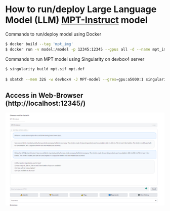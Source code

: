 # How to run/deploy Large Language Model (LLM) [MPT-Instruct](https://huggingface.co/mosaicml/mpt-7b-instruct) model

Commands to run/deploy model using Docker
```bash
$ docker build --tag 'mpt_img'
$ docker run -v model:/model -p 12345:12345 --gpus all -d --name mpt_img
```
Commands to run MPT model using Singularity on devbox4 server
```bash
$ singularity build mpt.sif mpt.def

$ sbatch --mem 32G -w devbox4 -J MPT-model --gres=gpu:a5000:1 singularity.sh exec --bind tmp:/tmp,model:/model mpt.sif sh start.sh
```

## Access in Web-Browser (http://localhost:12345/)
![MPT-Instruct Model](mpt.png "MPT-Instruct Model")


